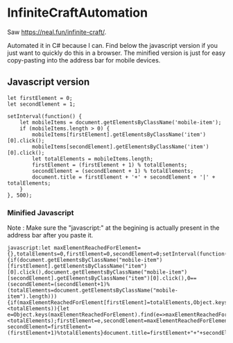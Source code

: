 # InfiniteCraftAutomation

Saw https://neal.fun/infinite-craft/.

Automated it in C# because I can. Find below the javascript version if you just want to quickly do this in a browser. The minified version is just for easy copy-pasting into the address bar for mobile devices.

## Javascript version

```
let firstElement = 0;
let secondElement = 1;

setInterval(function() {
    let mobileItems = document.getElementsByClassName('mobile-item');
    if (mobileItems.length > 0) {
        mobileItems[firstElement].getElementsByClassName('item')[0].click();
        mobileItems[secondElement].getElementsByClassName('item')[0].click();
        let totalElements = mobileItems.length;
        firstElement = (firstElement + 1) % totalElements;
        secondElement = (secondElement + 1) % totalElements;
        document.title = firstElement + '+' + secondElement + '|' + totalElements;
    }
}, 500);

```

### Minified Javascript

Note : Make sure the "javascript:" at the begining is actually present in the address bar after you paste it. 
```
javascript:let maxElementReachedForElement={},totalElements=0,firstElement=0,secondElement=0;setInterval(function(){if(document.getElementsByClassName("mobile-item")[firstElement].getElementsByClassName("item")[0].click(),document.getElementsByClassName("mobile-item")[secondElement].getElementsByClassName("item")[0].click(),0==(secondElement=(secondElement+1)%(totalElements=document.getElementsByClassName("mobile-item").length))){if(maxElementReachedForElement[firstElement]=totalElements,Object.keys(maxElementReachedForElement).some(e=>maxElementReachedForElement[e]<totalElements)){let e=Object.keys(maxElementReachedForElement).find(e=>maxElementReachedForElement[e]<totalElements);firstElement=e,secondElement=maxElementReachedForElement[e]}else secondElement=firstElement=(firstElement+1)%totalElements}document.title=firstElement+"+"+secondElement+"|"+totalElements},500);
```
